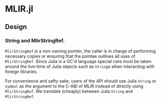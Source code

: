 # MLIR.jl

## Design

### String and MlirStringRef.
`MlirStringRef` is a non-owning pointer, the caller is in charge of performing necessary
copies or ensuring that the pointee outlives all uses of `MlirStringRef`.
Since Julia is a GC'd language special care must be taken around the live-time of Julia
objects such as `String`s when interacting with foreign libraries.

For convenience and safty sake, users of the API should use Julia `String` or `Symbol` as
the argument to the C-ABI of MLIR instead of directly using `MlirStringRef`. We translate
(cheaply) between Julia `String` and `MlirStringRef`.
